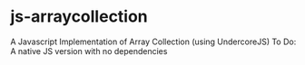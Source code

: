 js-arraycollection
==================

A Javascript Implementation of Array Collection (using UndercoreJS)
To Do: A native JS version with no dependencies

